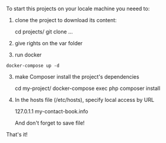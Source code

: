 To start this projects on your locale machine you neeed to:

  1. clone the project to download its content:
  
      cd projects/
      git clone ...
      
  2. give rights on the var folder
  
  3. run docker
  
    docker-compose up -d
  
  3. make Composer install the project's dependencies
  
     cd my-project/
     docker-compose exec php composer install
     
  4. In the hosts file (/etc/hosts), specify local access by URL
      
      127.0.1.1 	my-contact-book.info
      
      And don't forget to save file!
      
  That's it!
